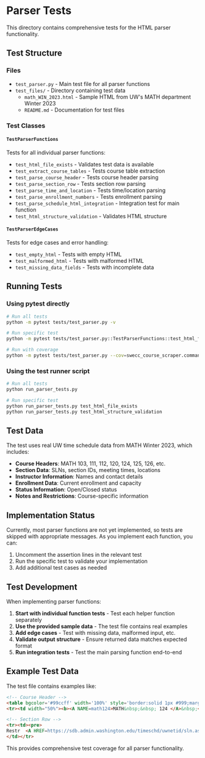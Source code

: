 # Parser Tests

This directory contains comprehensive tests for the HTML parser functionality.

## Test Structure

### Files

- `test_parser.py` - Main test file for all parser functions
- `test_files/` - Directory containing test data
  - `math_WIN_2023.html` - Sample HTML from UW's MATH department Winter 2023
  - `README.md` - Documentation for test files

### Test Classes

#### `TestParserFunctions`
Tests for all individual parser functions:

- `test_html_file_exists` - Validates test data is available
- `test_extract_course_tables` - Tests course table extraction
- `test_parse_course_header` - Tests course header parsing
- `test_parse_section_row` - Tests section row parsing
- `test_parse_time_and_location` - Tests time/location parsing
- `test_parse_enrollment_numbers` - Tests enrollment parsing
- `test_parse_schedule_html_integration` - Integration test for main function
- `test_html_structure_validation` - Validates HTML structure

#### `TestParserEdgeCases`
Tests for edge cases and error handling:

- `test_empty_html` - Tests with empty HTML
- `test_malformed_html` - Tests with malformed HTML
- `test_missing_data_fields` - Tests with incomplete data

## Running Tests

### Using pytest directly

```bash
# Run all tests
python -m pytest tests/test_parser.py -v

# Run specific test
python -m pytest tests/test_parser.py::TestParserFunctions::test_html_file_exists -v

# Run with coverage
python -m pytest tests/test_parser.py --cov=swecc_course_scraper.commands.parser
```

### Using the test runner script

```bash
# Run all tests
python run_parser_tests.py

# Run specific test
python run_parser_tests.py test_html_file_exists
python run_parser_tests.py test_html_structure_validation
```

## Test Data

The test uses real UW time schedule data from MATH Winter 2023, which includes:

- **Course Headers**: MATH 103, 111, 112, 120, 124, 125, 126, etc.
- **Section Data**: SLNs, section IDs, meeting times, locations
- **Instructor Information**: Names and contact details
- **Enrollment Data**: Current enrollment and capacity
- **Status Information**: Open/Closed status
- **Notes and Restrictions**: Course-specific information

## Implementation Status

Currently, most parser functions are not yet implemented, so tests are skipped with appropriate messages. As you implement each function, you can:

1. Uncomment the assertion lines in the relevant test
2. Run the specific test to validate your implementation
3. Add additional test cases as needed

## Test Development

When implementing parser functions:

1. **Start with individual function tests** - Test each helper function separately
2. **Use the provided sample data** - The test file contains real examples
3. **Add edge cases** - Test with missing data, malformed input, etc.
4. **Validate output structure** - Ensure returned data matches expected format
5. **Run integration tests** - Test the main parsing function end-to-end

## Example Test Data

The test file contains examples like:

```html
<!-- Course Header -->
<table bgcolor='#99ccff' width='100%' style='border:solid 1px #999;margin-bottom:4px'>
<tr><td width="50%"><b><A NAME=math124>MATH&nbsp;&nbsp; 124 </A>&nbsp;<A HREF=/students/crscat/math.html#math124>CALC ANALYT GEOM I</A></b></td><td width="15%"><b>(NSc,RSN)</b></td><td align="right" width="35%"></td></tr></table>

<!-- Section Row -->
<tr><td><pre>
Restr  <A HREF=https://sdb.admin.washington.edu/timeschd/uwnetid/sln.asp?QTRYR=WIN+2023&SLN=17252>17252</A> A  5       MWF    930-1020   <A HREF=/students/maps/map.cgi?FSH>FSH</A>  102      Collingwood,David H        Open    133/ 150                      
</td></tr>
```

This provides comprehensive test coverage for all parser functionality.
